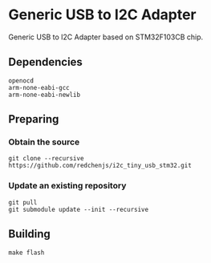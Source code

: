 Generic USB to I2C Adapter
==========================

Generic USB to I2C Adapter based on STM32F103CB chip.

## Dependencies

```
openocd
arm-none-eabi-gcc
arm-none-eabi-newlib
```

## Preparing

### Obtain the source

```
git clone --recursive https://github.com/redchenjs/i2c_tiny_usb_stm32.git
```

### Update an existing repository

```
git pull
git submodule update --init --recursive
```

## Building

```
make flash
```
